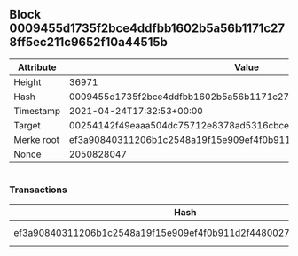 ## Block 0009455d1735f2bce4ddfbb1602b5a56b1171c278ff5ec211c9652f10a44515b

Attribute | Value
--- | ---
Height | 36971
Hash | 0009455d1735f2bce4ddfbb1602b5a56b1171c278ff5ec211c9652f10a44515b
Timestamp | 2021-04-24T17:32:53+00:00
Target | 00254142f49eaaa504dc75712e8378ad5316cbcead634704b3734b6271167cc4
Merke root | ef3a90840311206b1c2548a19f15e909ef4f0b911d2f448002754f655137ff52
Nonce | 2050828047

```

```

### Transactions

Hash | Amount
--- | ---
[ef3a90840311206b1c2548a19f15e909ef4f0b911d2f448002754f655137ff52](ef3a90840311206b1c2548a19f15e909ef4f0b911d2f448002754f655137ff52.md) | 10.00000000 SKEPTI 
